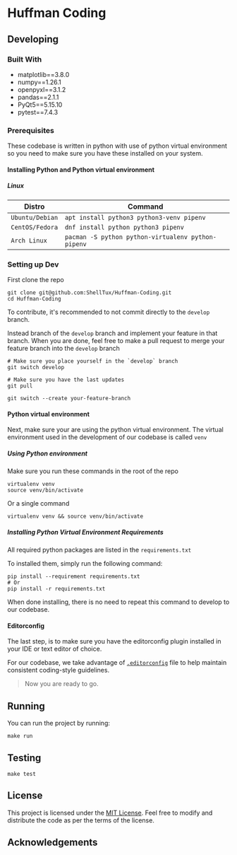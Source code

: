 # Huffman Coding

## Developing

### Built With

- matplotlib==3.8.0
- numpy==1.26.1
- openpyxl==3.1.2
- pandas==2.1.1
- PyQt5==5.15.10
- pytest==7.4.3

### Prerequisites

These codebase is written in python with use of python virtual environment
so you need to make sure you have these installed on your system.

#### Installing Python and Python virtual environment

##### Linux

Distro | Command
--- | ---
`Ubuntu/Debian` | `apt install python3 python3-venv pipenv`
`CentOS/Fedora` | `dnf install python python3 pipenv`
`Arch Linux` | `pacman -S python python-virtualenv python-pipenv`

### Setting up Dev

First clone the repo

```shell
git clone git@github.com:ShellTux/Huffman-Coding.git
cd Huffman-Coding
```

To contribute, it's recommended to not commit directly
to the `develop` branch.

Instead branch of the `develop` branch and implement
your feature in that branch.
When you are done, feel free to make a pull request
to merge your feature branch into the `develop` branch

```shell
# Make sure you place yourself in the `develop` branch
git switch develop

# Make sure you have the last updates
git pull

git switch --create your-feature-branch
```

#### Python virtual environment

Next, make sure your are using the python virtual environment.
The virtual environment used in the development of our codebase is called `venv`

##### Using Python environment

Make sure you run these commands in the root of the repo

```shell
virtualenv venv
source venv/bin/activate
```

Or a single command

```shell
virtualenv venv && source venv/bin/activate
```

##### Installing Python Virtual Environment Requirements

All required python packages are listed in the `requirements.txt`

To installed them, simply run the following command:

```shell
pip install --requirement requirements.txt
# Or
pip install -r requirements.txt
```

When done installing,
there is no need to repeat this command to develop to our codebase.

#### Editorconfig

The last step, is to make sure you have the editorconfig
plugin installed in your IDE or text editor of choice.

For our codebase, we take advantage of [`.editorconfig`](https://editorconfig.org/)
file to help maintain consistent coding-style guidelines.

> Now you are ready to go.

## Running

You can run the project by running:

```shell
make run
```

## Testing

```shell
make test
```

## License

This project is licensed under the [MIT License](LICENSE). Feel free to modify and distribute the code as per the terms of the license.

## Acknowledgements

